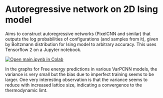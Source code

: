 # Autoregressive network on 2D Ising model
Aims to construct autoregressive networks (PixelCNN and similar) that outputs the log probabilities of configurations (and samples from it), given by Boltzmann distribution for Ising model to arbitrary accuracy. This uses Tensorflow 2 on a Jupyter notebook.

[![Open main.ipynb in Colab](https://colab.research.google.com/assets/colab-badge.svg)](https://colab.research.google.com/github/dinesh110598/ising-autoregressive/blob/main/main.ipynb)

In the graphs for Free energy predictions in various VarPCNN models, the variance is very small but the bias due to imperfect training seems to be larger. One very interesting observation is that the variance seems to reduce with increased lattice size, indicating a convergence to the thermodynamic limt.
